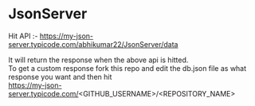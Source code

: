 # JsonServer

Hit API :- https://my-json-server.typicode.com/abhikumar22/JsonServer/data

It will return the response when the above api is hitted.<br>
To get a custom response fork this repo and edit the db.json file as what response you want and then hit <br>
https://my-json-server.typicode.com/<GITHUB_USERNAME>/<REPOSITORY_NAME>
